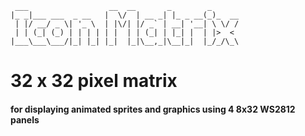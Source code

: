 ```
 ___                  __  __       _        _      
|_ _|___ ___  _ __   |  \/  | __ _| |_ _ __(_)_  __
 | |/ __/ _ \| '_ \  | |\/| |/ _` | __| '__| \ \/ /
 | | (_| (_) | | | | | |  | | (_| | |_| |  | |>  < 
|___\___\___/|_| |_| |_|  |_|\__,_|\__|_|  |_/_/\_\
```
# 32 x 32 pixel matrix 
#### for displaying animated sprites and graphics using 4 8x32 WS2812 panels
